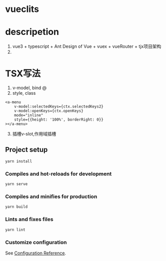 <!--
 * @Author: yangyang 1710001012@qq.com
 * @Date: 2023-06-06 13:25:18
 * @LastEditors: yangyang 1710001012@qq.com
 * @LastEditTime: 2023-06-14 14:18:47
 * @FilePath: /vueclits/README.md
 * @Description: 这是默认设置,请设置`customMade`, 打开koroFileHeader查看配置 进行设置: https://github.com/OBKoro1/koro1FileHeader/wiki/%E9%85%8D%E7%BD%AE
-->
# vueclits
# descripetion
1. vue3 + typescript + Ant Design of Vue + vuex + vueRouter + tjx项目架构
2. 

# TSX写法
1. v-model, bind @
2. style, class
```
<a-menu
    v-model:selectedKeys={ctx.selectedKeys2}
    v-model:openKeys={ctx.openKeys}
    mode="inline"
    style={{height: '100%', borderRight: 0}}
></a-menu>
```
3. 插槽v-slot,作用域插槽

## Project setup
```
yarn install
```

### Compiles and hot-reloads for development
```
yarn serve
```

### Compiles and minifies for production
```
yarn build
```

### Lints and fixes files
```
yarn lint
```

### Customize configuration
See [Configuration Reference](https://cli.vuejs.org/config/).
